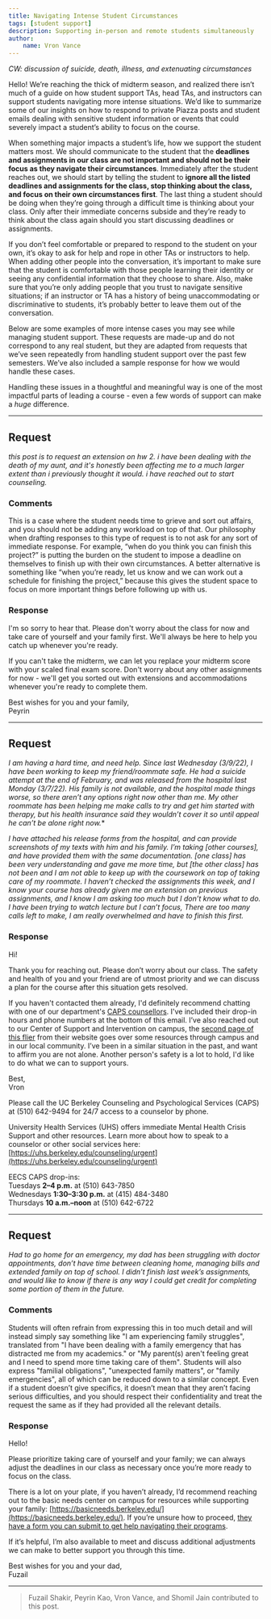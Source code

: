 ```yaml
---
title: Navigating Intense Student Circumstances
tags: [student support]
description: Supporting in-person and remote students simultaneously
author:
    name: Vron Vance
---
```


*CW: discussion of suicide, death, illness, and extenuating circumstances*

Hello! We’re reaching the thick of midterm season, and realized there isn’t much of a guide on how student support TAs, head TAs, and instructors can support students navigating more intense situations. We’d like to summarize some of our insights on how to respond to private Piazza posts and student emails dealing with sensitive student information or events that could severely impact a student’s ability to focus on the course.

When something major impacts a student’s life, how we support the student matters most. We should communicate to the student that the **deadlines and assignments in our class are not important and should not be their focus as they navigate their circumstances**. Immediately after the student reaches out, we should start by telling the student to **ignore all the listed deadlines and assignments for the class, stop thinking about the class, and focus on their own circumstances first**. The last thing a student should be doing when they’re going through a difficult time is thinking about your class. Only after their immediate concerns subside and they’re ready to think about the class again should you start discussing deadlines or assignments.

If you don’t feel comfortable or prepared to respond to the student on your own, it’s okay to ask for help and rope in other TAs or instructors to help. When adding other people into the conversation, it’s important to make sure that the student is comfortable with those people learning their identity or seeing any confidential information that they choose to share. Also, make sure that you’re only adding people that you trust to navigate sensitive situations; if an instructor or TA has a history of being unaccommodating or discriminative to students, it’s probably better to leave them out of the conversation.

Below are some examples of more intense cases you may see while managing student support. These requests are made-up and do not correspond to any real student, but they are adapted from requests that we’ve seen repeatedly from handling student support over the past few semesters. We’ve also included a sample response for how we would handle these cases. 

Handling these issues in a thoughtful and meaningful way is one of the most impactful parts of leading a course - even a few words of support can make a *huge* difference. 

---

## Request

*this post is to request an extension on hw 2.  i have been dealing with the death of my aunt, and it's honestly been affecting me to a much larger extent than i previously thought it would. i have reached out to start counseling.*

### Comments

This is a case where the student needs time to grieve and sort out affairs, and you should not be adding any workload on top of that. Our philosophy when drafting responses to this type of request is to not ask for any sort of immediate response. For example, “when do you think you can finish this project?” is putting the burden on the student to impose a deadline on themselves to finish up with their own circumstances. A better alternative is something like “when you’re ready, let us know and we can work out a schedule for finishing the project,” because this gives the student space to focus on more important things before following up with us.

### Response

I'm so sorry to hear that. Please don't worry about the class for now and take care of yourself and your family first. We'll always be here to help you catch up whenever you're ready.

If you can't take the midterm, we can let you replace your midterm score with your scaled final exam score. Don't worry about any other assignments for now - we'll get you sorted out with extensions and accommodations whenever you're ready to complete them.

Best wishes for you and your family,<br>
Peyrin

---

## Request

*I am having a hard time, and need help. Since last Wednesday (3/9/22), I have been working to keep my friend/roommate safe. He had a suicide attempt at the end of February, and was released from the hospital last Monday (3/7/22). His family is not available, and the hospital made things worse, so there aren’t any options right now other than me. My other roommate has been helping me make calls to try and get him started with therapy, but his health insurance said they wouldn’t cover it so until appeal he can’t be alone right now.**

*I have attached his release forms from the hospital, and can provide screenshots of my texts with him and his family. I’m taking [other courses], and have provided them with the same documentation. [one class] has been very understanding and gave me more time, but [the other class] has not been and I am not able to keep up with the coursework on top of taking care of my roommate. I haven’t checked the assignments this week, and I know your course has already given me an extension on previous assignments, and I know I am asking too much but I don’t know what to do. I have been trying to watch lecture but I can’t focus, There are too many calls left to make, I am really overwhelmed and have to finish this first.*

### Response

Hi!
 
Thank you for reaching out. Please don’t worry about our class. The safety and health of you and your friend are of utmost priority and we can discuss a plan for the course after this situation gets resolved. 
 
If you haven't contacted them already, I'd definitely recommend chatting with one of our department's [CAPS counsellors](https://engineering.berkeley.edu/students/advising-counseling/counseling/). I've included their drop-in hours and phone numbers at the bottom of this email. I’ve also reached out to our Center of Support and Intervention on campus, the [second page of this flier](https://uhs.berkeley.edu/sites/default/files/distressed_friend.pdf) from their website goes over some resources through campus and in our local community. I’ve been in a similar situation in the past, and want to affirm you are not alone. Another person's safety is a lot to hold, I'd like to do what we can to support yours. 
 
Best,<br>
Vron
 
Please call the UC Berkeley Counseling and Psychological Services (CAPS) at (510) 642-9494 for 24/7 access to a counselor by phone. 
 
University Health Services (UHS) offers immediate Mental Health Crisis Support and other resources. Learn more about how to speak to a counselor or other social services here: [https://uhs.berkeley.edu/counseling/urgent](https://uhs.berkeley.edu/counseling/urgent)
 
EECS CAPS drop-ins:<br>
Tuesdays **2–4 p.m.** at (510) 643-7850<br>
Wednesdays **1:30–3:30 p.m.** at (415) 484-3480<br>
Thursdays **10 a.m.–noon** at (510) 642-6722

---

## Request

*Had to go home for an emergency, my dad has been struggling with doctor appointments, don’t have time between cleaning home, managing bills and extended family on top of school. I didn’t finish last week’s assignments, and would like to know if there is any way I could get credit for completing some portion of them in the future.*

### Comments

Students will often refrain from expressing this in too much detail and will instead simply say something like "I am experiencing family struggles", translated from "I have been dealing with a family emergency that has distracted me from my academics." or "My parent(s) aren't feeling great and I need to spend more time taking care of them". Students will also express "familial obligations", "unexpected family matters", or "family emergencies", all of which can be reduced down to a similar concept. Even if a student doesn’t give specifics, it doesn’t mean that they aren’t facing serious difficulties, and you should respect their confidentiality and treat the request the same as if they had provided all the relevant details.


### Response

Hello!

Please prioritize taking care of yourself and your family; we can always adjust the deadlines in our class as necessary once you’re more ready to focus on the class.

There is a lot on your plate, if you haven’t already, I’d recommend reaching out to the basic needs center on campus for resources while supporting your family:
 [https://basicneeds.berkeley.edu/](https://basicneeds.berkeley.edu/). If you’re unsure how to proceed, [they have a form you can submit to get help navigating their programs](https://docs.google.com/forms/d/e/1FAIpQLSclv8FAqXeub2JUwY-f-4nr55X9o5qePZ0mhM22D_fxCOmdIA/viewform).

If it’s helpful, I’m also available to meet and discuss additional adjustments we can make to better support you through this time. 

Best wishes for you and your dad,<br>
Fuzail

---

> Fuzail Shakir, Peyrin Kao, Vron Vance, and Shomil Jain contributed to this post.

